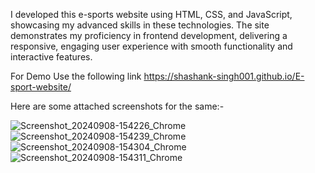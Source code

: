 I developed this e-sports website using HTML, CSS, and JavaScript, showcasing my advanced skills in these technologies. The site demonstrates my proficiency in frontend development, delivering a responsive, engaging user experience with smooth functionality and interactive features.

For Demo Use the following link
https://shashank-singh001.github.io/E-sport-website/

Here are some attached screenshots for the same:-

![Screenshot_20240908-154226_Chrome](https://github.com/user-attachments/assets/41ee70c4-d90d-4425-a644-19e5d7e1808e)
![Screenshot_20240908-154239_Chrome](https://github.com/user-attachments/assets/0febfaa6-e8c2-43b4-a2f3-2e566c640344)
![Screenshot_20240908-154304_Chrome](https://github.com/user-attachments/assets/cde881ed-2027-4fca-a481-05ce9f6b1e3a)
![Screenshot_20240908-154311_Chrome](https://github.com/user-attachments/assets/c35c7c61-05b5-46ac-b8e0-7a9f7fac2ec5)
